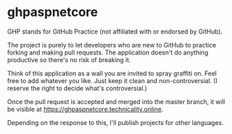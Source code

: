 # ghpaspnetcore

GHP stands for GitHub Practice (not affiliated with or endorsed by GitHub).

The project is purely to let developers who are new to GitHub to practice forking and making pull requests. The application doesn't do anything productive so there's no risk of breaking it.

Think of this application as a wall you are invited to spray graffiti on. Feel free to add whatever you like. Just keep it clean and non-controversial. (I reserve the right to decide what's controversial.)

Once the pull request is accepted and merged into the master branch, it will be visible at https://ghpaspnetcore.technicality.online.

Depending on the response to this, I'll publish projects for other languages.

